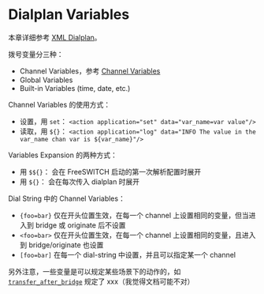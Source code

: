 # Dialplan Variables

本章详细参考 [XML Dialplan](https://freeswitch.org/confluence/display/FREESWITCH/XML+Dialplan)。

拨号变量分三种：
- Channel Variables，参考 [Channel Variables](https://freeswitch.org/confluence/display/FREESWITCH/Channel+Variables)
- Global Variables
- Built-in Variables (time, date, etc.)

Channel Variables 的使用方式：
- 设置，用 `set`： `<action application="set" data="var_name=var value"/>`
- 读取，用 `${}`： `<action application="log" data="INFO The value in the var_name chan var is ${var_name}"/>`

Variables Expansion 的两种方式：
- 用 `$${}`： 会在 FreeSWITCH 启动的第一次解析配置时展开
- 用 `${}`： 会在每次传入 dialplan 时展开

Dial String 中的 Channel Variables：
- `{foo=bar}` 仅在开头位置生效，在每一个 channel 上设置相同的变量，但当进入到 bridge 或 originate 后不设置
- `<foo=bar>` 仅在开头位置生效，在每一个 channel 上设置相同的变量，且进入到 bridge/originate 也设置
- `[foo=bar]` 在每一个 dial-string 中设置，并且可以指定某一个 channel

另外注意，一些变量是可以规定某些场景下的动作的，如 [`transfer_after_bridge`](https://developer.signalwire.com/freeswitch/FreeSWITCH-Explained/Dialplan/Variables-Archive/x__Variables_6587314/#transfer_after_bridge) 规定了 xxx（我觉得文档可能不对）
